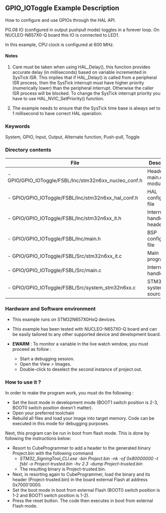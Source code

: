 ## <b>GPIO_IOToggle Example Description</b>

How to configure and use GPIOs through the HAL API.

PG.08 IO (configured in output pushpull mode) toggles in a forever loop.
On NUCLEO-N657X0-Q board this IO is connected to LED1.

In this example, CPU clock is configured at 600 MHz.

#### <b>Notes</b>

 1. Care must be taken when using HAL_Delay(), this function provides accurate delay (in milliseconds)
    based on variable incremented in SysTick ISR. This implies that if HAL_Delay() is called from
    a peripheral ISR process, then the SysTick interrupt must have higher priority (numerically lower)
    than the peripheral interrupt. Otherwise the caller ISR process will be blocked.
    To change the SysTick interrupt priority you have to use HAL_NVIC_SetPriority() function.

 2. The example needs to ensure that the SysTick time base is always set to 1 millisecond
    to have correct HAL operation.

### <b>Keywords</b>

System, GPIO, Input, Output, Alternate function, Push-pull, Toggle

### <b>Directory contents</b>

File | Description
 --- | ---
      - GPIO/GPIO_IOToggle/FSBL/Inc/stm32n6xx_nucleo_conf.h  | Header for main.c module
      - GPIO/GPIO_IOToggle/FSBL/Inc/stm32n6xx_hal_conf.h     | HAL configuration file
      - GPIO/GPIO_IOToggle/FSBL/Inc/stm32n6xx_it.h           | Interrupt handlers header file
      - GPIO/GPIO_IOToggle/FSBL/Inc/main.h                   | BSP configuration file
      - GPIO/GPIO_IOToggle/FSBL/Src/stm32n6xx_it.c           | Main program
      - GPIO/GPIO_IOToggle/FSBL/Src/main.c                   | Interrupt handlers
      - GPIO/GPIO_IOToggle/FSBL/Src/system_stm32n6xx.c       | STM32N6xx system source file  

### <b>Hardware and Software environment</b>

  - This example runs on STM32N657X0HxQ devices.

  - This example has been tested with NUCLEO-N657X0-Q board and can be
    easily tailored to any other supported device and development board.

  - **EWARM** : To monitor a variable in the live watch window, you must proceed as follow :
    - Start a debugging session.
    - Open the View > Images.
    - Double-click to deselect the second instance of project.out. 

### <b>How to use it ?</b>

In order to make the program work, you must do the following :
- Set the boot mode in development mode (BOOT1 switch position is 2-3, BOOT0 switch position doesn't matter).
- Open your preferred toolchain
- Rebuild all files and load your image into target memory. Code can be executed in this mode for debugging purposes.

 Next, this program can be run in boot from flash mode. This is done by following the instructions below:
 
- Resort to CubeProgrammer to add a header to the generated binary Project.bin with the following command
  - *STM32_SigningTool_CLI.exe -bin Project.bin -nk -of 0x80000000 -t fsbl -o Project-trusted.bin -hv 2.3 -dump Project-trusted.bin*
  - The resulting binary is Project-trusted.bin.
- Next, in resorting again to CubeProgrammer, load the binary and its header (Project-trusted.bin) in the board external Flash at address 0x7000'0000.
- Set the boot mode in boot from external Flash (BOOT0 switch position is 1-2 and BOOT1 switch position is 1-2).
- Press the reset button. The code then executes in boot from external Flash mode.


